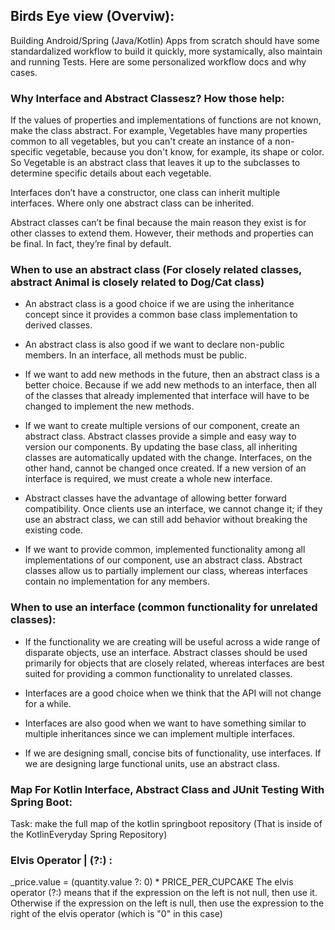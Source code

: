 ## Birds Eye view (Overviw):
Building Android/Spring (Java/Kotlin) Apps from scratch should have some standardalized workflow to build it quickly, more systamically, also maintain and running Tests. Here are some personalized workflow docs and why cases.


### Why Interface and Abstract Classesz? How those help:
 If the values of properties and implementations of functions are not known, make the class abstract. For example, Vegetables have many properties common to all vegetables, but you can't create an instance of a non-specific vegetable, because you don't know, for example, its shape or color. So Vegetable is an abstract class that leaves it up to the subclasses to determine specific details about each vegetable.

Interfaces don’t have a constructor, one class can inherit multiple interfaces. Where only one abstract class can be inherited.

Abstract classes can’t be final because the main reason they exist is for other classes to extend them. However, their methods and properties can be final. In fact, they’re final by default.

### When to use an abstract class (For closely related classes, abstract Animal is closely related to Dog/Cat class)
- An abstract class is a good choice if we are using the inheritance concept since it provides a common base class implementation to derived classes.

- An abstract class is also good if we want to declare non-public members. In an interface, all methods must be public.

- If we want to add new methods in the future, then an abstract class is a better choice. Because if we add new methods to an interface, then all of the classes that already implemented that interface will have to be changed to implement the new methods.

- If we want to create multiple versions of our component, create an abstract class. Abstract classes provide a simple and easy way to version our components. By updating the base class, all inheriting classes are automatically updated with the change. Interfaces, on the other hand, cannot be changed once created. If a new version of an interface is required, we must create a whole new interface.

- Abstract classes have the advantage of allowing better forward compatibility. Once clients use an interface, we cannot change it; if they use an abstract class, we can still add behavior without breaking the existing code.

- If we want to provide common, implemented functionality among all implementations of our component, use an abstract class. Abstract classes allow us to partially implement our class, whereas interfaces contain no implementation for any members.


### When to use an interface (common functionality for unrelated classes):
- If the functionality we are creating will be useful across a wide range of disparate objects, use an interface. Abstract classes should be used primarily for objects that are closely related, whereas interfaces are best suited for providing a common functionality to unrelated classes.

- Interfaces are a good choice when we think that the API will not change for a while.

- Interfaces are also good when we want to have something similar to multiple inheritances since we can implement multiple interfaces.

- If we are designing small, concise bits of functionality, use interfaces. If we are designing large functional units, use an abstract class.

### Map For Kotlin Interface, Abstract Class and JUnit Testing With Spring Boot:
Task: make the full map of the kotlin springboot repository (That is inside of the KotlinEveryday Spring Repository)


### Elvis Operator | (?:) :
_price.value = (quantity.value ?: 0) * PRICE_PER_CUPCAKE
The elvis operator (?:) means that if the expression on the left is not null, then use it. Otherwise if the expression on the left is null, then use the expression to the right of the elvis operator (which is "0" in this case)